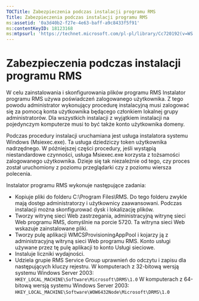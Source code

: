 ```yaml
---
TOCTitle: Zabezpieczenia podczas instalacji programu RMS
Title: Zabezpieczenia podczas instalacji programu RMS
ms:assetid: '0a3d40b2-f27e-4e63-baff-a9c8433f5f91'
ms:contentKeyID: 18123168
ms:mtpsurl: 'https://technet.microsoft.com/pl-pl/library/Cc720192(v=WS.10)'
---
```


Zabezpieczenia podczas instalacji programu RMS
==============================================

W celu zainstalowania i skonfigurowania plików programu RMS Instalator programu RMS używa poświadczeń zalogowanego użytkownika. Z tego powodu administrator wykonujący procedurę instalacyjną musi zalogować się za pomocą konta użytkownika będącego członkiem lokalnej grupy administratorów. Dla wszystkich instalacji z wyjątkiem instalacji na pojedynczym komputerze musi to być także konto użytkownika domeny.

Podczas procedury instalacji uruchamiana jest usługa instalatora systemu Windows (Msiexec.exe). Ta usługa dziedziczy token użytkownika nadrzędnego. W późniejszej części procedury, jeśli wystąpią niestandardowe czynności, usługa Msiexec.exe korzysta z tożsamości zalogowanego użytkownika. Dzieje się tak niezależnie od tego, czy proces został uruchomiony z poziomu przeglądarki czy z poziomu wiersza polecenia.

Instalator programu RMS wykonuje następujące zadania:

-   Kopiuje pliki do folderu C:\\Program Files\\RMS. Do tego folderu zwykle mają dostęp administratorzy i użytkownicy zaawansowani. Podczas instalacji można skonfigurować dysk i lokalizację plików.
-   Tworzy witrynę sieci Web zastrzegania, administracyjną witrynę sieci Web programu RMS, domyślnie na porcie 5720. Ta witryna sieci Web wskazuje zainstalowane pliki.
-   Tworzy pulę aplikacji WMCSProvisioningAppPool i kojarzy ją z administracyjną witryną sieci Web programu RMS. Konto usługi używane przez tę pulę aplikacji to konto Usługi sieciowe.
-   Instaluje liczniki wydajności.
-   Udziela grupie RMS Service Group uprawnień do odczytu i zapisu dla następujących kluczy rejestru.
    W komputerach z 32-bitową wersją systemu Windows Server 2003:
    `HKEY_LOCAL_MACHINE\Software\Microsoft\DRMS\1.0`
    W komputerach z 64-bitową wersją systemu Windows Server 2003:
    `HKEY_LOCAL_MACHINE\Software\WOW6432Node\Microsoft\DRMS\1.0`
